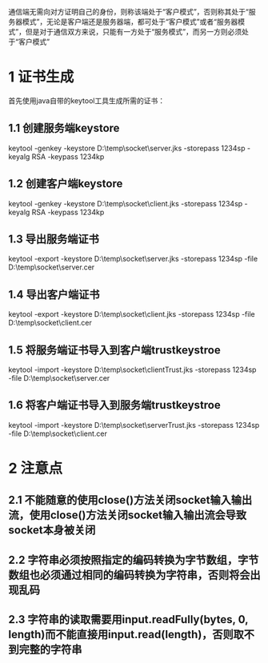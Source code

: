 通信端无需向对方证明自己的身份，则称该端处于“客户模式”，否则称其处于“服务器模式”，无论是客户端还是服务器端，都可处于“客户模式”或者“服务器模式”，但是对于通信双方来说，只能有一方处于“服务模式”，而另一方则必须处于“客户模式”

# 1 证书生成

首先使用java自带的keytool工具生成所需的证书：

## 1.1 创建服务端keystore

keytool -genkey -keystore D:\temp\socket\server.jks -storepass 1234sp -keyalg RSA -keypass 1234kp

## 1.2 创建客户端keystore

keytool -genkey -keystore D:\temp\socket\client.jks -storepass 1234sp -keyalg RSA -keypass 1234kp

## 1.3 导出服务端证书

keytool -export -keystore D:\temp\socket\server.jks -storepass 1234sp -file D:\temp\socket\server.cer

## 1.4 导出客户端证书

keytool -export -keystore D:\temp\socket\client.jks -storepass 1234sp -file D:\temp\socket\client.cer

## 1.5 将服务端证书导入到客户端trustkeystroe

keytool -import -keystore D:\temp\socket\clientTrust.jks -storepass 1234sp -file D:\temp\socket\server.cer

## 1.6 将客户端证书导入到服务端trustkeystroe

keytool -import -keystore D:\temp\socket\serverTrust.jks -storepass 1234sp -file D:\temp\socket\client.cer


# 2 注意点

## 2.1 不能随意的使用close()方法关闭socket输入输出流，使用close()方法关闭socket输入输出流会导致socket本身被关闭

## 2.2 字符串必须按照指定的编码转换为字节数组，字节数组也必须通过相同的编码转换为字符串，否则将会出现乱码

## 2.3 字符串的读取需要用input.readFully(bytes, 0, length)而不能直接用input.read(length)，否则取不到完整的字符串